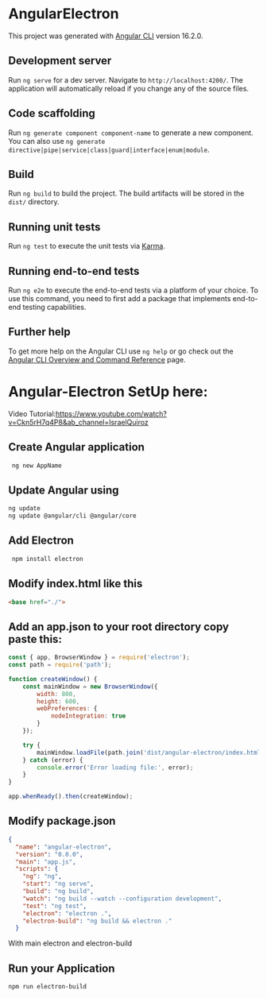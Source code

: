 # AngularElectron

This project was generated with [Angular CLI](https://github.com/angular/angular-cli) version 16.2.0.

## Development server

Run `ng serve` for a dev server. Navigate to `http://localhost:4200/`. The application will automatically reload if you change any of the source files.

## Code scaffolding

Run `ng generate component component-name` to generate a new component. You can also use `ng generate directive|pipe|service|class|guard|interface|enum|module`.

## Build

Run `ng build` to build the project. The build artifacts will be stored in the `dist/` directory.

## Running unit tests

Run `ng test` to execute the unit tests via [Karma](https://karma-runner.github.io).

## Running end-to-end tests

Run `ng e2e` to execute the end-to-end tests via a platform of your choice. To use this command, you need to first add a package that implements end-to-end testing capabilities.

## Further help

To get more help on the Angular CLI use `ng help` or go check out the [Angular CLI Overview and Command Reference](https://angular.io/cli) page.

# Angular-Electron SetUp here:

Video Tutorial:https://www.youtube.com/watch?v=Ckn5rH7q4P8&ab_channel=IsraelQuiroz

## Create Angular application
```bash
 ng new AppName
```
## Update Angular using 
```bash
ng update
ng update @angular/cli @angular/core
```
## Add Electron
```bash
 npm install electron
```
## Modify index.html like this 
```html
<base href="./">
```
## Add an app.json to your root directory copy paste this:
```javascript
const { app, BrowserWindow } = require('electron');
const path = require('path');

function createWindow() {
    const mainWindow = new BrowserWindow({
        width: 800,
        height: 600,
        webPreferences: {
            nodeIntegration: true
        }
    });

    try {
        mainWindow.loadFile(path.join('dist/angular-electron/index.html'));
    } catch (error) {
        console.error('Error loading file:', error);
    }
}

app.whenReady().then(createWindow);
```
## Modify package.json
```json
{
  "name": "angular-electron",
  "version": "0.0.0",
  "main": "app.js",
  "scripts": {
    "ng": "ng",
    "start": "ng serve",
    "build": "ng build",
    "watch": "ng build --watch --configuration development",
    "test": "ng test",
    "electron": "electron .",
    "electron-build": "ng build && electron ."
  }
``` 
With main electron and electron-build
## Run your Application
```bash
npm run electron-build
```